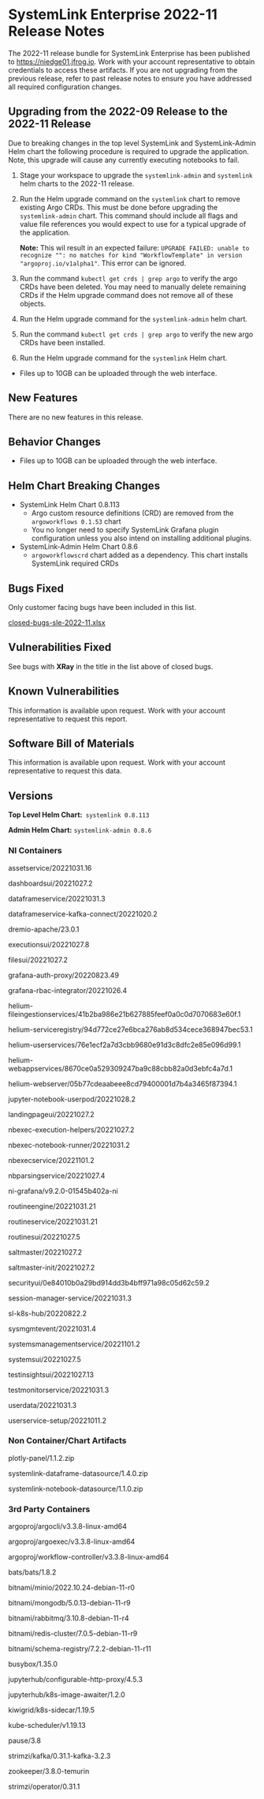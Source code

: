 # SystemLink Enterprise 2022-11 Release Notes

The 2022-11 release bundle for SystemLink Enterprise has been published to <https://niedge01.jfrog.io>. Work with your account representative to obtain credentials to access these artifacts. If you are not upgrading from the previous release, refer to past release notes to ensure you have addressed all required configuration changes.

## Upgrading from the 2022-09 Release to the 2022-11 Release

Due to breaking changes in the top level SystemLink and SystemLink-Admin Helm chart the following procedure is required to upgrade the application. Note, this upgrade will cause any currently executing notebooks to fail.

1. Stage your workspace to upgrade the `systemlink-admin` and `systemlink` helm charts to the 2022-11 release.

1. Run the Helm upgrade command on the `systemlink` chart to remove existing Argo CRDs. This must be done before upgrading the `systemlink-admin` chart. This command should include all flags and value file references you would expect to use for a typical upgrade of the application.

    **Note:** This wil result in an expected failure: `UPGRADE FAILED: unable to recognize "": no matches for kind "WorkflowTemplate" in version "argoproj.io/v1alpha1"`. This error can be ignored.

1. Run the command `kubectl get crds | grep argo` to verify the argo CRDs have been deleted. You may need to manually delete remaining CRDs if the Helm upgrade command does not remove all of these objects.

1. Run the Helm upgrade command for the `systemlink-admin` helm chart.

1. Run the command `kubectl get crds | grep argo` to verify the new argo CRDs have been installed.

1. Run the Helm upgrade command for the `systemlink` Helm chart.

- Files up to 10GB can be uploaded through the web interface.

## New Features

There are no new features in this release.

## Behavior Changes

- Files up to 10GB can be uploaded through the web interface.

## Helm Chart Breaking Changes

- SystemLink Helm Chart 0.8.113
    - Argo custom resource definitions (CRD) are removed from the `argoworkflows 0.1.53` chart
    - You no longer need to specify SystemLink Grafana plugin configuration unless you also intend on installing additional plugins.
- SystemLink-Admin Helm Chart 0.8.6
    - `argoworkflowscrd` chart added as a dependency. This chart installs SystemLink required CRDs

## Bugs Fixed

Only customer facing bugs have been included in this list.

[closed-bugs-sle-2022-11.xlsx](closed-bugs-sle-2022-11.xlsx)

## Vulnerabilities Fixed

See bugs with **XRay** in the title in the list above of closed bugs.

## Known Vulnerabilities

This information is available upon request. Work with your account representative to request this report.

## Software Bill of Materials

This information is available upon request. Work with your account representative to request this data.

## Versions

**Top Level Helm Chart:** `systemlink 0.8.113`

**Admin Helm Chart:** `systemlink-admin 0.8.6`

### NI Containers

assetservice/20221031.16

dashboardsui/20221027.2

dataframeservice/20221031.3

dataframeservice-kafka-connect/20221020.2

dremio-apache/23.0.1

executionsui/20221027.8

filesui/20221027.2

grafana-auth-proxy/20220823.49

grafana-rbac-integrator/20221026.4

helium-fileingestionservices/41b2ba986e21b627885feef0a0c0d7070683e60f.1

helium-serviceregistry/94d772ce27e6bca276ab8d534cece368947bec53.1

helium-userservices/76e1ecf2a7d3cbb9680e91d3c8dfc2e85e096d99.1

helium-webappservices/8670ce0a529309247ba9c88cbb82a0d3ebfc4a7d.1

helium-webserver/05b77cdeaabeee8cd79400001d7b4a3465f87394.1

jupyter-notebook-userpod/20221028.2

landingpageui/20221027.2

nbexec-execution-helpers/20221027.2

nbexec-notebook-runner/20221031.2

nbexecservice/20221101.2

nbparsingservice/20221027.4

ni-grafana/v9.2.0-01545b402a-ni

routineengine/20221031.21

routineservice/20221031.21

routinesui/20221027.5

saltmaster/20221027.2

saltmaster-init/20221027.2

securityui/0e84010b0a29bd914dd3b4bff971a98c05d62c59.2

session-manager-service/20221031.3

sl-k8s-hub/20220822.2

sysmgmtevent/20221031.4

systemsmanagementservice/20221101.2

systemsui/20221027.5

testinsightsui/20221027.13

testmonitorservice/20221031.3

userdata/20221031.3

userservice-setup/20221011.2

### Non Container/Chart Artifacts

plotly-panel/1.1.2.zip

systemlink-dataframe-datasource/1.4.0.zip

systemlink-notebook-datasource/1.1.0.zip

### 3rd Party Containers

argoproj/argocli/v3.3.8-linux-amd64

argoproj/argoexec/v3.3.8-linux-amd64

argoproj/workflow-controller/v3.3.8-linux-amd64

bats/bats/1.8.2

bitnami/minio/2022.10.24-debian-11-r0

bitnami/mongodb/5.0.13-debian-11-r9

bitnami/rabbitmq/3.10.8-debian-11-r4

bitnami/redis-cluster/7.0.5-debian-11-r9

bitnami/schema-registry/7.2.2-debian-11-r11

busybox/1.35.0

jupyterhub/configurable-http-proxy/4.5.3

jupyterhub/k8s-image-awaiter/1.2.0

kiwigrid/k8s-sidecar/1.19.5

kube-scheduler/v1.19.13

pause/3.8

strimzi/kafka/0.31.1-kafka-3.2.3

zookeeper/3.8.0-temurin

strimzi/operator/0.31.1
